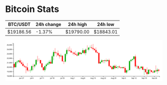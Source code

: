 # Bitcoin Stats

BTC/USDT|24h change|24h high|24h low|
|---|---|---|---|
|$19186.56|-1.37%|$19790.00|$18843.01|

<img src="./chart.svg">
